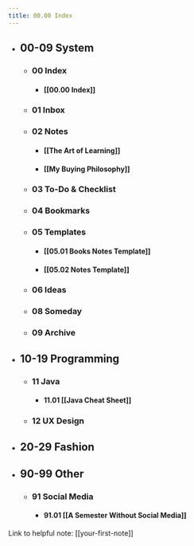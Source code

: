 ```yaml
---
title: 00.00 Index
---
```


- ## 00-09 System
	- ### 00 Index
		- #### [[00.00 Index]]
	- ### 01 Inbox
	- ### 02 Notes
		- #### [[The Art of Learning]]
		- #### [[My Buying Philosophy]]
	- ### 03 To-Do & Checklist
	- ### 04 Bookmarks
	- ### 05 Templates
		- #### [[05.01 Books Notes Template]]
		- #### [[05.02 Notes Template]]
	- ### 06 Ideas
	- ### 08 Someday
	- ### 09 Archive
- ## 10-19 Programming
	- ### 11 Java
		- #### 11.01 [[Java Cheat Sheet]]
	- ### 12 UX Design
- ## 20-29 Fashion
- ## 90-99 Other
	- ### 91 Social Media
		- #### 91.01 [[A Semester Without Social Media]]


Link to helpful note:
[[your-first-note]]
